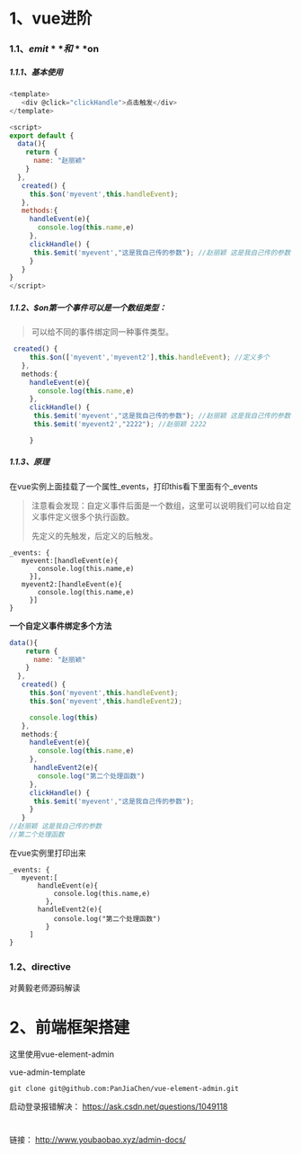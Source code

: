 # 1、vue进阶

### 1.1、**$emit**和 **$on**

##### 1.1.1、基本使用

```js
<template>
   <div @click="clickHandle">点击触发</div>
</template>

<script>
export default {
  data(){
    return {
      name: "赵丽颖"
    }
  },
   created() {
     this.$on('myevent',this.handleEvent); 
   },
   methods:{
     handleEvent(e){
       console.log(this.name,e)
     },
     clickHandle() {
      this.$emit('myevent',"这是我自己传的参数"); //赵丽颖 这是我自己传的参数
     }
   }
}
</script>

```

##### 1.1.2、$on第一个事件可以是一个数组类型：

> 可以给不同的事件绑定同一种事件类型。

```js
 created() {
     this.$on(['myevent','myevent2'],this.handleEvent); //定义多个
   },
   methods:{
     handleEvent(e){
       console.log(this.name,e)
     },
     clickHandle() {
      this.$emit('myevent',"这是我自己传的参数"); //赵丽颖 这是我自己传的参数
      this.$emit('myevent2',"2222"); //赵丽颖 2222

     }
```

##### 1.1.3、原理

在vue实例上面挂载了一个属性_events，打印this看下里面有个_events

>  注意看会发现：自定义事件后面是一个数组，这里可以说明我们可以给自定义事件定义很多个执行函数。
>
> 先定义的先触发，后定义的后触发。

```
_events: {
   myevent:[handleEvent(e){
       console.log(this.name,e)
     }],
   myevent2:[handleEvent(e){
       console.log(this.name,e)
     }]
}
```

**一个自定义事件绑定多个方法**

```js
data(){
    return {
      name: "赵丽颖"
    }
  },
   created() {
     this.$on('myevent',this.handleEvent);
     this.$on('myevent',this.handleEvent2);

     console.log(this)
   },
   methods:{
     handleEvent(e){
       console.log(this.name,e)
     },
      handleEvent2(e){
       console.log("第二个处理函数")
     },
     clickHandle() {
      this.$emit('myevent',"这是我自己传的参数");
     }
   }
//赵丽颖 这是我自己传的参数
//第二个处理函数
```

在vue实例里打印出来

```
_events: {
   myevent:[
       handleEvent(e){
           console.log(this.name,e)
         },
       handleEvent2(e){
           console.log("第二个处理函数")
         }
     ]
}
```



### 1.2、directive

对黄毅老师源码解读





# 2、前端框架搭建

这里使用vue-element-admin

vue-admin-template

```
git clone git@github.com:PanJiaChen/vue-element-admin.git

```

启动登录报错解决： https://ask.csdn.net/questions/1049118 

# 

链接： http://www.youbaobao.xyz/admin-docs/ 